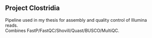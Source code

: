 ## Project Clostridia

Pipeline used in my thesis for assembly and quality control of Illumina reads.  
Combines FastP/FastQC/Shovill/Quast/BUSCO/MultiQC.

